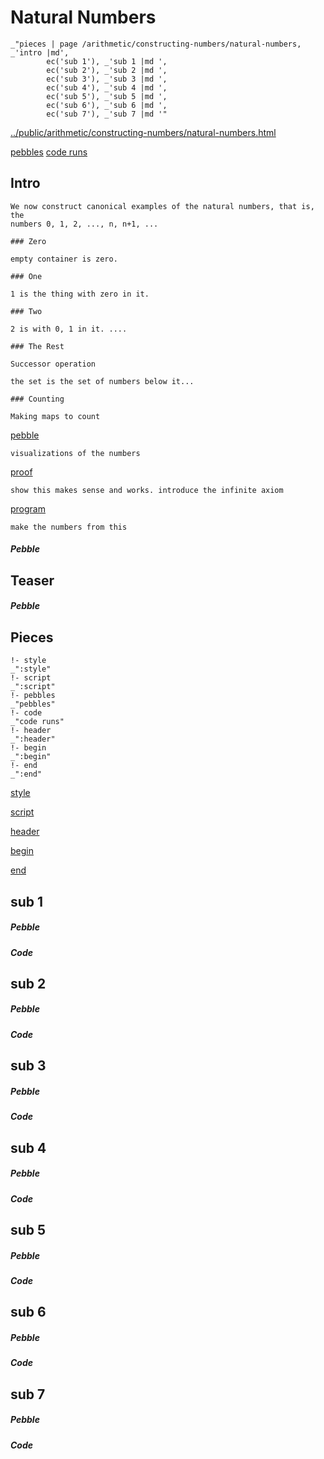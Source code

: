 # Natural Numbers

    _"pieces | page /arithmetic/constructing-numbers/natural-numbers, _'intro |md',
            ec('sub 1'), _'sub 1 |md ',
            ec('sub 2'), _'sub 2 |md ',
            ec('sub 3'), _'sub 3 |md ',
            ec('sub 4'), _'sub 4 |md ',
            ec('sub 5'), _'sub 5 |md ',
            ec('sub 6'), _'sub 6 |md ',
            ec('sub 7'), _'sub 7 |md '"

[../public/arithmetic/constructing-numbers/natural-numbers.html](# "save:")

[pebbles](#pebble "h5: | .join \n")
[code runs](#code "h5: | .join \n")

## Intro

    We now construct canonical examples of the natural numbers, that is, the
    numbers 0, 1, 2, ..., n, n+1, ...

    ### Zero

    empty container is zero. 

    ### One

    1 is the thing with zero in it. 

    ### Two

    2 is with 0, 1 in it. ....

    ### The Rest

    Successor operation

    the set is the set of numbers below it...

    ### Counting

    Making maps to count



[pebble]()

    visualizations of the numbers

[proof]()

    show this makes sense and works. introduce the infinite axiom

[program]()

    make the numbers from this


##### Pebble

## Teaser

##### Pebble

## Pieces

    !- style
    _":style"
    !- script
    _":script"
    !- pebbles
    _"pebbles"
    !- code
    _"code runs"
    !- header
    _":header"
    !- begin
    _":begin"
    !- end
    _":end"



[style]() 

[script]()

[header]()

[begin]()

[end]()

## sub 1




##### Pebble


##### Code


## sub 2




##### Pebble


##### Code


## sub 3




##### Pebble


##### Code


## sub 4




##### Pebble


##### Code


## sub 5




##### Pebble


##### Code


## sub 6




##### Pebble


##### Code


## sub 7




##### Pebble


##### Code


